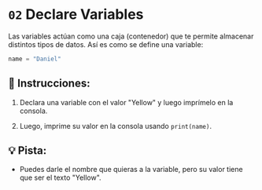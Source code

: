 # `02` Declare Variables

Las variables actúan como una caja (contenedor) que te permite almacenar distintos tipos de datos. Así es como se define una variable:

```py
name = "Daniel"
```

## 📝 Instrucciones:

1. Declara una variable con el valor "Yellow" y luego imprímelo en la consola.

2. Luego, imprime su valor en la consola usando ```print(name)```.

## 💡 Pista:

+ Puedes darle el nombre que quieras a la variable, pero su valor tiene que ser el texto "Yellow".
